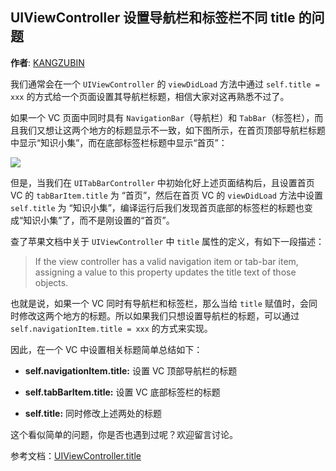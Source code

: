 UIViewController 设置导航栏和标签栏不同 title 的问题
--------
**作者**: [KANGZUBIN](https://weibo.com/kangzubin)

我们通常会在一个 `UIViewController` 的 `viewDidLoad` 方法中通过 `self.title = xxx` 的方式给一个页面设置其导航栏标题，相信大家对这再熟悉不过了。

如果一个 VC 页面中同时具有 `NavigationBar`（导航栏）和 `TabBar`（标签栏），而且我们又想让这两个地方的标题显示不一致，如下图所示，在首页顶部导航栏标题中显示“知识小集”，而在底部标签栏标题中显示“首页”：

![](https://github.com/iOS-Tips/iOS-tech-set/blob/master/images/2018/07/13-1.jpg)

但是，当我们在 `UITabBarController` 中初始化好上述页面结构后，且设置首页 VC 的 `tabBarItem.title` 为 “首页”，然后在首页 VC 的 `viewDidLoad` 方法中设置 `self.title` 为 “知识小集”，编译运行后我们发现首页底部的标签栏的标题也变成“知识小集”了，而不是刚设置的“首页”。

查了苹果文档中关于 `UIViewController` 中 `title` 属性的定义，有如下一段描述：

>If the view controller has a valid navigation item or tab-bar item, assigning a value to this property updates the title text of those objects.

也就是说，如果一个 VC 同时有导航栏和标签栏，那么当给 `title` 赋值时，会同时修改这两个地方的标题。所以如果我们只想设置导航栏的标题，可以通过 `self.navigationItem.title = xxx` 的方式来实现。

因此，在一个 VC 中设置相关标题简单总结如下：

* **self.navigationItem.title:** 设置 VC 顶部导航栏的标题

* **self.tabBarItem.title:** 设置 VC 底部标签栏的标题

* **self.title:** 同时修改上述两处的标题

这个看似简单的问题，你是否也遇到过呢？欢迎留言讨论。

参考文档：[UIViewController.title](https://developer.apple.com/documentation/uikit/uiviewcontroller/1621364-title?language=objc)
